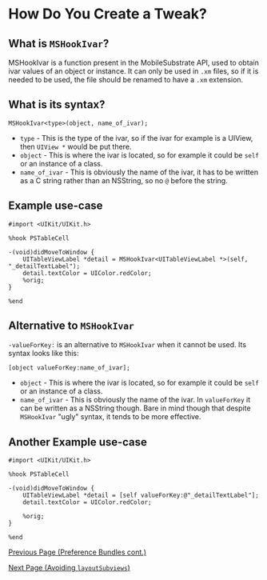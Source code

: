 # How Do You Create a Tweak?

## What is `MSHookIvar`?

MSHookIvar is a function present in the MobileSubstrate API, used to obtain ivar values of an object or instance. It can only be used in `.xm` files, so if it is needed to be used, the file should be renamed to have a `.xm` extension.

## What is its syntax?

```objc
MSHookIvar<type>(object, name_of_ivar);
```

* `type` - This is the type of the ivar, so if the ivar for example is a UIView, then `UIView *` would be put there.
* `object` - This is where the ivar is located, so for example it could be `self` or an instance of a class.
* `name_of_ivar` - This is obviously the name of the ivar, it has to be written as a C string rather than an NSString, so no `@` before the string.

## Example use-case

```objc
#import <UIKit/UIKit.h>

%hook PSTableCell

-(void)didMoveToWindow {
    UITableViewLabel *detail = MSHookIvar<UITableViewLabel *>(self, "_detailTextLabel");
    detail.textColor = UIColor.redColor;
    %orig;
}

%end
```

## Alternative to `MSHookIvar`

`-valueForKey:` is an alternative to `MSHookIvar` when it cannot be used. Its syntax looks like this:

```objc
[object valueForKey:name_of_ivar];
```

* `object` - This is where the ivar is located, so for example it could be `self` or an instance of a class.
* `name_of_ivar` - This is obviously the name of the ivar. In `valueForKey` it can be written as a NSString though. Bare in mind though that despite `MSHookIvar` "ugly" syntax, it tends to be more effective.

## Another Example use-case

```objc
#import <UIKit/UIKit.h>

%hook PSTableCell

-(void)didMoveToWindow {
    UITableViewLabel *detail = [self valueForKey:@"_detailTextLabel"];
    detail.textColor = UIColor.redColor;

    %orig;
}

%end
```

[Previous Page (Preference Bundles cont.)](./p6_prefbundlept2.md)

[Next Page (Avoiding `layoutSubviews`)](./p8_noLayoutSubviews.md)
